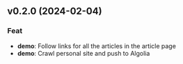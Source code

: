 ## v0.2.0 (2024-02-04)

### Feat

- **demo**: Follow links for all the articles in the article page
- **demo**: Crawl personal site and push to Algolia
